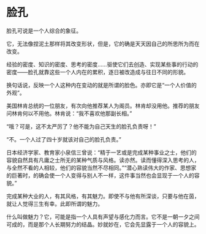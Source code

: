 # 脸孔

脸孔可说是一个人综合的象征。 

它，无法像捏泥土那样将其改变形状，但是，它的确是天天因自己的所思所为而在改变。 

经验的密度、知识的密度、思考的密度……驱使它们去创造、实现某些事的行动的密度——脸孔就靠这些一个人内在的累积，逐日被改造成与往日不同的形貌。 

换句话说，反映一个人这种内在变动的就是所谓的脸色。亦即它是“一个人价值的外观”。 

美国林肯总统的一位朋友，有次向他推荐某人为阁员。林肯却没用他。推荐的朋友问林肯何以不用他。林肯说：“我不喜欢他那副长相。” 

“哦？可是，这不太严厉了？他不能为自己天生的脸孔负责呀！” 

“不。一个人过了四十岁就该对自己的脸孔负责。” 

日本经济学家、教育家小泉信三曾说：“精于一艺或是完成某种事业之士，他们的容貌自然具有凡庸之士所无的某种气质与风格。读亦然。读而懂得深入思考的人，与全然不看的人相较，他们的容貌当然不尽相同。”“潜心熟读伟大的作家、思想家的巨著时，的确会使一个人变得与别人不一样，这件事当然也会显现于一个人的容貌。” 

完成某种大业的人，有其风格，有其魅力。即使不与他有所深谈，只要与他在茵，就让人觉得三生有幸。此即所谓的魅力。 

什么叫做魅力？它，可能是指一个人具有声望与感化力而言。它不是一朝一夕之间可成的，而是那个人长期努力的结晶。妙就妙在，它会先显露于一个人的容貌上。
 
